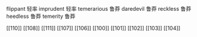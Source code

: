 




flippant 轻率
imprudent 轻率
temerarious 鲁莽
daredevil 鲁莽
reckless 鲁莽
heedless 鲁莽
temerity 鲁莽

[[110]]
[[108]]
[[111]]
[[107]]
[[106]]
[[100]]
[[101]]
[[102]]
[[103]]
[[104]]